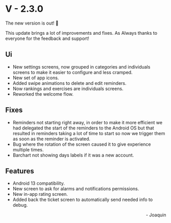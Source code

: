 # V - 2.3.0

The new version is out! :tada:

This update brings a lot of improvements and fixes. As Always thanks to everyone for the feedback and support!

## Ui
 - New settings screens, now grouped in categories and individuals screens to make it easier to configure and less cramped.
 - New set of app icons.
 - Added swipe animations to delete and edit reminders.
 - Now rankings and exercises are individuals screens.
 - Reworked the welcome flow.

## Fixes
 - Reminders not starting right away, in order to make it more efficient we had delegated the start of the reminders to the Android OS but that resulted in reminders taking a lot of time to start so now we trigger them as soon as the reminder is activated.
 - Bug where the rotation of the screen caused it to give experience multiple times.
 - Barchart not showing days labels if it was a new account.

## Features 
 - Android 13 compatibility. 
 - New screen to ask for alarms and notifications permissions. 
 - New in-app rating screen. 
 - Added back the ticket screen to automatically send needed info to debug.

<div style="text-align: right">- Joaquin</div>
